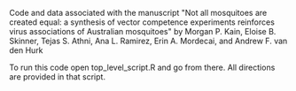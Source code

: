 Code and data associated with the manuscript "Not all mosquitoes are created equal: a synthesis of vector competence experiments reinforces virus associations of Australian mosquitoes" by 
Morgan P. Kain, Eloise B. Skinner, Tejas S. Athni, Ana L. Ramirez, Erin A. Mordecai, and Andrew F. van den Hurk

To run this code open top_level_script.R and go from there. All directions are provided in that script.
